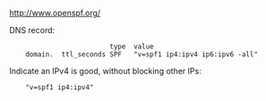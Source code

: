 http://www.openspf.org/

DNS record:

```
                         type  value
    domain.  ttl_seconds SPF   "v=spf1 ip4:ipv4 ip6:ipv6 -all"
```

Indicate an IPv4 is good, without blocking other IPs:

```
    "v=spf1 ip4:ipv4"
```
